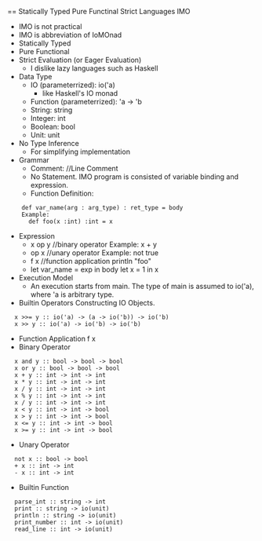 == Statically Typed Pure Functinal Strict Languages IMO
* IMO is not practical
* IMO is abbreviation of IoMOnad
* Statically Typed
* Pure Functional
* Strict Evaluation (or Eager Evaluation)
  * I dislike lazy languages such as Haskell
* Data Type
  * IO (parameterrized): io('a)
    * like Haskell's IO monad
  * Function (parameterrized): 'a -> 'b
  * String: string
  * Integer: int
  * Boolean: bool
  * Unit: unit
* No Type Inference
  * For simplifying implementation
* Grammar
  * Comment: //Line Comment
  * No Statement.  IMO program is consisted of variable binding and expression.
  * Function Definition:
```
    def var_name(arg : arg_type) : ret_type = body
    Example:
      def foo(x :int) :int = x
```
* Expression
  * x op y //binary operator
    Example: x + y
  * op x //unary operator
    Example: not true
  * f x //function application
    println "foo"
  * let var_name = exp in body
    let x = 1 in x
* Execution Model
  * An execution starts from main.  The type of main is assumed
    to io('a), where 'a is arbitrary type.
* Builtin Operators Constructing IO Objects.
```
  x >>= y :: io('a) -> (a -> io('b)) -> io('b)
  x >> y :: io('a) -> io('b) -> io('b)
```
* Function Application
  f x
* Binary Operator
```
  x and y :: bool -> bool -> bool
  x or y :: bool -> bool -> bool
  x + y :: int -> int -> int
  x * y :: int -> int -> int
  x / y :: int -> int -> int
  x % y :: int -> int -> int
  x / y :: int -> int -> int
  x < y :: int -> int -> bool
  x > y :: int -> int -> bool
  x <= y :: int -> int -> bool
  x >= y :: int -> int -> bool
```
* Unary Operator
```
  not x :: bool -> bool
  + x :: int -> int
  - x :: int -> int  
```
* Builtin Function
```
  parse_int :: string -> int
  print :: string -> io(unit)
  println :: string -> io(unit)
  print_number :: int -> io(unit)
  read_line :: int -> io(unit)
```
